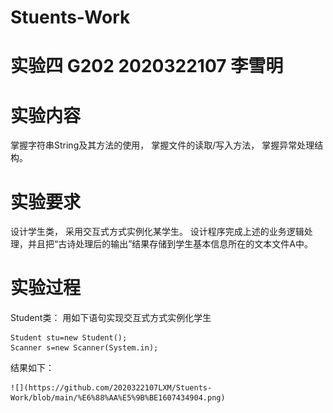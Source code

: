# Stuents-Work
# 实验四 G202 2020322107 李雪明

# 实验内容
 
  掌握字符串String及其方法的使用，
  掌握文件的读取/写入方法，
  掌握异常处理结构。
# 实验要求
  
  设计学生类，
  采用交互式方式实例化某学生。
  设计程序完成上述的业务逻辑处理，并且把“古诗处理后的输出”结果存储到学生基本信息所在的文本文件A中。
# 实验过程
  Student类：
  用如下语句实现交互式方式实例化学生
  
 	Student stu=new Student();
	Scanner s=new Scanner(System.in);
  结果如下：
  
	![](https://github.com/2020322107LXM/Stuents-Work/blob/main/%E6%88%AA%E5%9B%BE1607434904.png)
